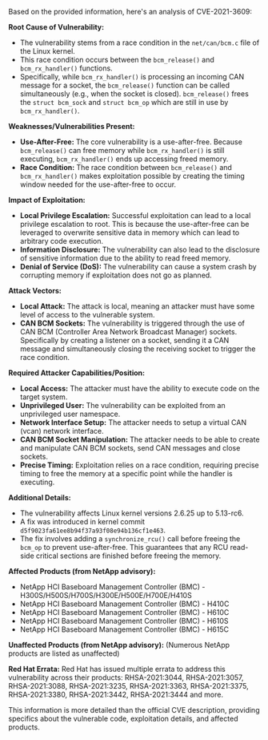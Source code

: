 Based on the provided information, here's an analysis of CVE-2021-3609:

**Root Cause of Vulnerability:**

*   The vulnerability stems from a race condition in the `net/can/bcm.c` file of the Linux kernel.
*   This race condition occurs between the `bcm_release()` and `bcm_rx_handler()` functions.
*   Specifically, while `bcm_rx_handler()` is processing an incoming CAN message for a socket, the `bcm_release()` function can be called simultaneously (e.g., when the socket is closed). `bcm_release()` frees the `struct bcm_sock` and `struct bcm_op` which are still in use by `bcm_rx_handler()`.

**Weaknesses/Vulnerabilities Present:**

*   **Use-After-Free:**  The core vulnerability is a use-after-free. Because `bcm_release()` can free memory while `bcm_rx_handler()` is still executing, `bcm_rx_handler()` ends up accessing freed memory.
*   **Race Condition:** The race condition between `bcm_release()` and `bcm_rx_handler()` makes exploitation possible by creating the timing window needed for the use-after-free to occur.

**Impact of Exploitation:**

*   **Local Privilege Escalation:** Successful exploitation can lead to a local privilege escalation to root. This is because the use-after-free can be leveraged to overwrite sensitive data in memory which can lead to arbitrary code execution.
*   **Information Disclosure:** The vulnerability can also lead to the disclosure of sensitive information due to the ability to read freed memory.
*   **Denial of Service (DoS):** The vulnerability can cause a system crash by corrupting memory if exploitation does not go as planned.

**Attack Vectors:**

*   **Local Attack:** The attack is local, meaning an attacker must have some level of access to the vulnerable system.
*   **CAN BCM Sockets:** The vulnerability is triggered through the use of CAN BCM (Controller Area Network Broadcast Manager) sockets. Specifically by creating a listener on a socket, sending it a CAN message and simultaneously closing the receiving socket to trigger the race condition.

**Required Attacker Capabilities/Position:**

*   **Local Access:** The attacker must have the ability to execute code on the target system.
*   **Unprivileged User:** The vulnerability can be exploited from an unprivileged user namespace.
*   **Network Interface Setup:** The attacker needs to setup a virtual CAN (vcan) network interface.
*   **CAN BCM Socket Manipulation:** The attacker needs to be able to create and manipulate CAN BCM sockets, send CAN messages and close sockets.
*   **Precise Timing:** Exploitation relies on a race condition, requiring precise timing to free the memory at a specific point while the handler is executing.

**Additional Details:**

*   The vulnerability affects Linux kernel versions 2.6.25 up to 5.13-rc6.
*   A fix was introduced in kernel commit `d5f9023fa61ee8b94f37a93f08e94b136cf1e463`.
*   The fix involves adding a `synchronize_rcu()` call before freeing the `bcm_op` to prevent use-after-free. This guarantees that any RCU read-side critical sections are finished before freeing the memory.

**Affected Products (from NetApp advisory):**

*   NetApp HCI Baseboard Management Controller (BMC) - H300S/H500S/H700S/H300E/H500E/H700E/H410S
*   NetApp HCI Baseboard Management Controller (BMC) - H410C
*   NetApp HCI Baseboard Management Controller (BMC) - H610C
*   NetApp HCI Baseboard Management Controller (BMC) - H610S
*   NetApp HCI Baseboard Management Controller (BMC) - H615C

**Unaffected Products (from NetApp advisory):**
(Numerous NetApp products are listed as unaffected)

**Red Hat Errata:**
Red Hat has issued multiple errata to address this vulnerability across their products:
RHSA-2021:3044, RHSA-2021:3057, RHSA-2021:3088, RHSA-2021:3235, RHSA-2021:3363, RHSA-2021:3375, RHSA-2021:3380, RHSA-2021:3442, RHSA-2021:3444
and more.

This information is more detailed than the official CVE description, providing specifics about the vulnerable code, exploitation details, and affected products.